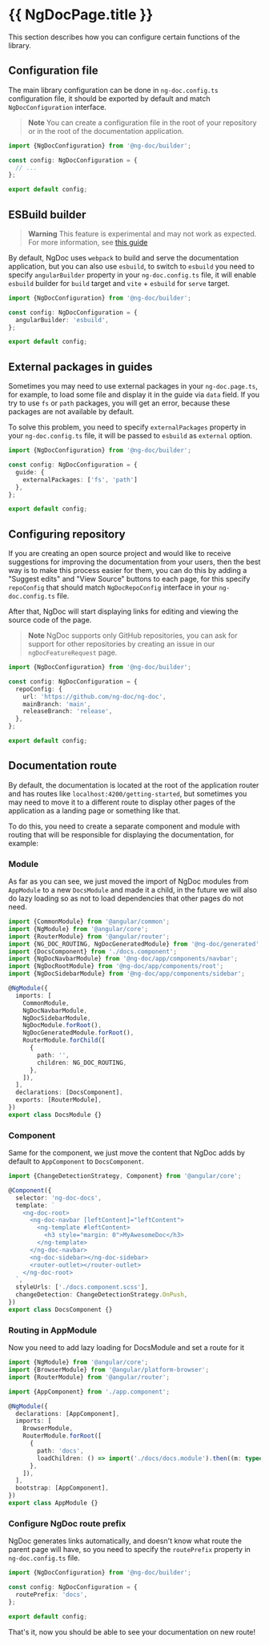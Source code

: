 # {{ NgDocPage.title }}

This section describes how you can configure certain functions of the library.

## Configuration file

The main library configuration can be done in `ng-doc.config.ts` configuration file, it should be
exported by default and match `NgDocConfiguration` interface.

> **Note** You can create a configuration file in the root of your repository or in the root of the
> documentation application.

```typescript fileName="ng-doc.config.ts"
import {NgDocConfiguration} from '@ng-doc/builder';

const config: NgDocConfiguration = {
  // ...
};

export default config;
```

## ESBuild builder

> **Warning**
> This feature is experimental and may not work as expected.
> For more information, see [this guide](https://angular.io/guide/esbuild)

By default, NgDoc uses `webpack` to build and serve the documentation application, but you can also use
`esbuild`, to switch to `esbuild` you need to specify `angularBuilder` property in your
`ng-doc.config.ts` file, it will enable `esbuild` builder for `build` target and `vite` + `esbuild`
for `serve` target.

```typescript fileName="ng-doc.config.ts"
import {NgDocConfiguration} from '@ng-doc/builder';

const config: NgDocConfiguration = {
  angularBuilder: 'esbuild',
};

export default config;
```

## External packages in guides

Sometimes you may need to use external packages in your `ng-doc.page.ts`, for example, to load some file and
display it in the guide via `data` field. If you try to use `fs` or `path` packages, you will get an error,
because these packages are not available by default.

To solve this problem, you need to specify `externalPackages` property in your `ng-doc.config.ts` file,
it will be passed to `esbuild` as `external` option.

```typescript fileName="ng-doc.config.ts"
import {NgDocConfiguration} from '@ng-doc/builder';

const config: NgDocConfiguration = {
  guide: {
    externalPackages: ['fs', 'path']
  },
};

export default config;
```

## Configuring repository

If you are creating an open source project and would like to receive suggestions for improving the
documentation from your users, then the best way is to make this process easier for them, you can do
this by adding a "Suggest edits" and "View Source" buttons to each page, for this
specify `repoConfig` that should match `NgDocRepoConfig` interface in your `ng-doc.config.ts` file.

After that, NgDoc will start displaying links for editing and viewing the source code of the page.

> **Note**
> NgDoc supports only GitHub repositories, you can ask for support for other repositories by
> creating an issue in our `ngDocFeatureRequest` page.

```typescript fileName="ng-doc.config.ts"
import {NgDocConfiguration} from '@ng-doc/builder';

const config: NgDocConfiguration = {
  repoConfig: {
    url: 'https://github.com/ng-doc/ng-doc',
    mainBranch: 'main',
    releaseBranch: 'release',
  },
};

export default config;
```

## Documentation route

By default, the documentation is located at the root of the application router and has routes
like `localhost:4200/getting-started`, but sometimes you may need to move it to a different route
to display other pages of the application as a landing page or something like that.

To do this, you need to create a separate component and module with routing that will be responsible
for displaying the documentation, for example:

### Module

As far as you can see, we just moved the import of NgDoc modules from `AppModule` to a
new `DocsModule`
and made it a child, in the future we will also do lazy loading so as not to load dependencies that
other pages do not need.

```typescript fileName="docs.module.ts"
import {CommonModule} from '@angular/common';
import {NgModule} from '@angular/core';
import {RouterModule} from '@angular/router';
import {NG_DOC_ROUTING, NgDocGeneratedModule} from '@ng-doc/generated';
import {DocsComponent} from './docs.component';
import {NgDocNavbarModule} from '@ng-doc/app/components/navbar';
import {NgDocRootModule} from '@ng-doc/app/components/root';
import {NgDocSidebarModule} from '@ng-doc/app/components/sidebar';

@NgModule({
  imports: [
    CommonModule,
    NgDocNavbarModule,
    NgDocSidebarModule,
    NgDocModule.forRoot(),
    NgDocGeneratedModule.forRoot(),
    RouterModule.forChild([
      {
        path: '',
        children: NG_DOC_ROUTING,
      },
    ]),
  ],
  declarations: [DocsComponent],
  exports: [RouterModule],
})
export class DocsModule {}
```

### Component

Same for the component, we just move the content that NgDoc adds by default to `AppComponent` to
`DocsComponent`.

```typescript fileName="docs.component.ts"
import {ChangeDetectionStrategy, Component} from '@angular/core';

@Component({
  selector: 'ng-doc-docs',
  template: `
    <ng-doc-root>
      <ng-doc-navbar [leftContent]="leftContent">
        <ng-template #leftContent>
          <h3 style="margin: 0">MyAwesomeDoc</h3>
        </ng-template>
      </ng-doc-navbar>
      <ng-doc-sidebar></ng-doc-sidebar>
      <router-outlet></router-outlet>
    </ng-doc-root>
  `,
  styleUrls: ['./docs.component.scss'],
  changeDetection: ChangeDetectionStrategy.OnPush,
})
export class DocsComponent {}
```

### Routing in AppModule

Now you need to add lazy loading for DocsModule and set a route for it

```typescript fileName="app.module.ts"
import {NgModule} from '@angular/core';
import {BrowserModule} from '@angular/platform-browser';
import {RouterModule} from '@angular/router';

import {AppComponent} from './app.component';

@NgModule({
  declarations: [AppComponent],
  imports: [
    BrowserModule,
    RouterModule.forRoot([
      {
        path: 'docs',
        loadChildren: () => import('./docs/docs.module').then((m: typeof import('./docs/docs.module')) => m.DocsModule),
      },
    ]),
  ],
  bootstrap: [AppComponent],
})
export class AppModule {}
```

### Configure NgDoc route prefix

NgDoc generates links automatically, and doesn't know what route the parent page will have, so you
need to specify the `routePrefix` property in `ng-doc.config.ts` file.

```typescript fileName="ng-doc.config.ts"
import {NgDocConfiguration} from '@ng-doc/builder';

const config: NgDocConfiguration = {
  routePrefix: 'docs',
};

export default config;
```

That's it, now you should be able to see your documentation on new route!
